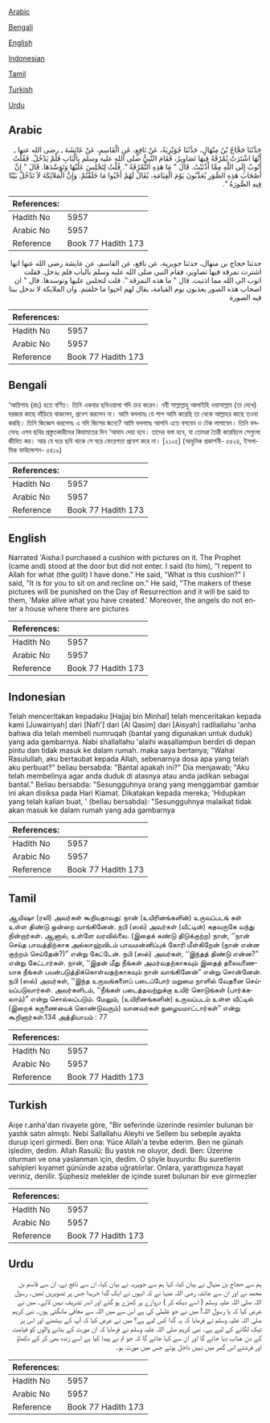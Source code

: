 [Arabic](#arabic)

[Bengali](#bengali)

[English](#english)

[Indonesian](#indonesian)

[Tamil](#tamil)

[Turkish](#turkish)

[Urdu](#urdu)

## Arabic


<div dir="rtl" lang="ar" style={{fontSize:'larger',backgroundColor:'#f8f9fa',padding:20}}>
حَدَّثَنَا حَجَّاجُ بْنُ مِنْهَالٍ، حَدَّثَنَا جُوَيْرِيَةُ، عَنْ نَافِعٍ، عَنِ الْقَاسِمِ، عَنْ عَائِشَةَ ـ رضى الله عنها ـ أَنَّهَا اشْتَرَتْ نُمْرُقَةً فِيهَا تَصَاوِيرُ، فَقَامَ النَّبِيُّ صلى الله عليه وسلم بِالْبَابِ فَلَمْ يَدْخُلْ‏.‏ فَقُلْتُ أَتُوبُ إِلَى اللَّهِ مِمَّا أَذْنَبْتُ‏.‏ قَالَ ‏"‏ مَا هَذِهِ النُّمْرُقَةُ ‏"‏‏.‏ قُلْتُ لِتَجْلِسَ عَلَيْهَا وَتَوَسَّدَهَا‏.‏ قَالَ ‏"‏ إِنَّ أَصْحَابَ هَذِهِ الصُّوَرِ يُعَذَّبُونَ يَوْمَ الْقِيَامَةِ، يُقَالُ لَهُمْ أَحْيُوا مَا خَلَقْتُمْ‏.‏ وَإِنَّ الْمَلاَئِكَةَ لاَ تَدْخُلُ بَيْتًا فِيهِ الصُّورَةُ ‏"‏‏.‏
</div>
<div style={{backgroundColor:'#f8f9fa',padding:20, marginBottom: 10}}><table> <thead> <tr> <th>References:</th> <th></th> </tr> </thead> <tbody><tr><td>Hadith No</td><td>5957</td></tr><tr><td>Arabic No</td><td>5957</td></tr><tr><td>Reference</td><td>Book 77 Hadith 173</td></tr></tbody></table></div>


<div dir="rtl" lang="ar" style={{fontSize:'larger',backgroundColor:'#f8f9fa',padding:20}}>
حدثنا حجاج بن منهال، حدثنا جويرية، عن نافع، عن القاسم، عن عايشة رضى الله عنها انها اشترت نمرقة فيها تصاوير، فقام النبي صلى الله عليه وسلم بالباب فلم يدخل. فقلت اتوب الى الله مما اذنبت. قال " ما هذه النمرقة ". قلت لتجلس عليها وتوسدها. قال " ان اصحاب هذه الصور يعذبون يوم القيامة، يقال لهم احيوا ما خلقتم. وان الملايكة لا تدخل بيتا فيه الصورة
</div>
<div style={{backgroundColor:'#f8f9fa',padding:20, marginBottom: 10}}><table> <thead> <tr> <th>References:</th> <th></th> </tr> </thead> <tbody><tr><td>Hadith No</td><td>5957</td></tr><tr><td>Arabic No</td><td>5957</td></tr><tr><td>Reference</td><td>Book 77 Hadith 173</td></tr></tbody></table></div>

## Bengali


<div dir="ltr" lang="bn" style={{fontSize:'larger',backgroundColor:'#f8f9fa',padding:20}}>
‘আয়িশাহ (রাঃ) হতে বর্ণিত। তিনি একবার ছবিওয়ালা গদি ক্রয় করেন। নবী সাল্লাল্লাহু আলাইহি ওয়াসাল্লাম (তা দেখে) দরজার কাছে দাঁড়িয়ে থাকলেন, প্রবেশ করলেন না। আমি বললামঃ যে পাপ আমি করেছি তা থেকে আল্লাহর কাছে তওবা করছি। তিনি জিজ্ঞেস করলেনঃ এ গদি কিসের জন্যে? আমি বললামঃ আপনি এতে বসবেন ও টেক লাগাবেন। তিনি বললেনঃ এসব ছবির প্রস্তুতকারীদের কিয়ামতের দিন ‘আযাব দেয়া হবে। তাদের বলা হবে, যা তোমরা তৈরী করেছিলে সেগুলো জীবিত কর। আর যে ঘরে ছবি থাকে সে ঘরে ফেরেশতা প্রবেশ করে না। [২১০৫] (আধুনিক প্রকাশনী- ৫৫২৪, ইসলামিক ফাউন্ডেশন- ৫৪১৯)
</div>
<div style={{backgroundColor:'#f8f9fa',padding:20, marginBottom: 10}}><table> <thead> <tr> <th>References:</th> <th></th> </tr> </thead> <tbody><tr><td>Hadith No</td><td>5957</td></tr><tr><td>Arabic No</td><td>5957</td></tr><tr><td>Reference</td><td>Book 77 Hadith 173</td></tr></tbody></table></div>

## English


<div dir="ltr" lang="en" style={{fontSize:'larger',backgroundColor:'#f8f9fa',padding:20}}>
Narrated 'Aisha:I purchased a cushion with pictures on it. The Prophet (came and) stood at the door but did not enter. I said (to him), "I repent to Allah for what (the guilt) I have done." He said, "What is this cushion?" I said, "It is for you to sit on and recline on." He said, "The makers of these pictures will be punished on the Day of Resurrection and it will be said to them, 'Make alive what you have created.' Moreover, the angels do not enter a house where there are pictures
</div>
<div style={{backgroundColor:'#f8f9fa',padding:20, marginBottom: 10}}><table> <thead> <tr> <th>References:</th> <th></th> </tr> </thead> <tbody><tr><td>Hadith No</td><td>5957</td></tr><tr><td>Arabic No</td><td>5957</td></tr><tr><td>Reference</td><td>Book 77 Hadith 173</td></tr></tbody></table></div>

## Indonesian


<div dir="ltr" lang="id" style={{fontSize:'larger',backgroundColor:'#f8f9fa',padding:20}}>
Telah menceritakan kepadaku [Hajjaj bin Minhal] telah menceritakan kepada kami [Juwairiyah] dari [Nafi'] dari [Al Qasim] dari [Aisyah] radliallahu 'anha bahwa dia telah membeli numruqah (bantal yang digunakan untuk duduk) yang ada gambarnya. Nabi shallallahu 'alaihi wasallampun berdiri di depan pintu dan tidak masuk ke dalam rumah. maka saya bertanya; "Wahai Rasulullah, aku bertaubat kepada Allah, sebenarnya dosa apa yang telah aku perbuat?" beliau bersabda: "Bantal apakah ini?" Dia menjawab; "Aku telah membelinya agar anda duduk di atasnya atau anda jadikan sebagai bantal." Beliau bersabda: "Sesungguhnya orang yang menggambar gambar ini akan disiksa pada Hari Kiamat. Dikatakan kepada mereka; 'Hidupkan yang telah kalian buat, ' (beliau bersabda): "Sesungguhnya malaikat tidak akan masuk ke dalam rumah yang ada gambarnya
</div>
<div style={{backgroundColor:'#f8f9fa',padding:20, marginBottom: 10}}><table> <thead> <tr> <th>References:</th> <th></th> </tr> </thead> <tbody><tr><td>Hadith No</td><td>5957</td></tr><tr><td>Arabic No</td><td>5957</td></tr><tr><td>Reference</td><td>Book 77 Hadith 173</td></tr></tbody></table></div>

## Tamil


<div dir="ltr" lang="ta" style={{fontSize:'larger',backgroundColor:'#f8f9fa',padding:20}}>
ஆயிஷா (ரலி) அவர்கள் கூறியதாவது: நான் (உயிரினங்களின்) உருவப்படங் கள் உள்ள திண்டு ஒன்றை வாங்கினேன். நபி (ஸல்) அவர்கள் (வீட்டின்) கதவருகே வந்து நின்றார்கள். ஆனால், உள்ளே வரவில்லை. (இதைக் கண்டு திடுக்குற்ற) நான், ‘‘நான் செய்த பாவத்திற்காக அல்லாஹ்விடம் பாவமன்னிப்புக் கோரி மீள்கிறேன் (நான் என்ன குற்றம் செய்தேன்?)” என்று கேட்டேன். நபி (ஸல்) அவர்கள், ‘‘இந்தத் திண்டு என்ன?” என்று கேட்டார்கள். நான், ‘‘இதன் மீது நீங்கள் அமர்வதற்காகவும் இதைத் தலையணையாக நீங்கள் பயன்படுத்திக்கொள்வதற்காகவும் நான் வாங்கினேன்” என்று சொன்னேன். நபி (ஸல்) அவர்கள், ‘‘இந்த உருவங்களைப் படைப்போர் மறுமை நாளில் வேதனை செய்யப்படுவார்கள். அவர்களிடம், ‘‘நீங்கள் படைத்தவற்றுக்கு உயிர் கொடுங்கள் (பார்க்கலாம்)” என்று சொல்லப்படும். மேலும், (உயிரினங்களின்) உருவப்படம் உள்ள வீட்டில் (இறைக் கருணையைக் கொண்டுவரும்) வானவர்கள் நுழையமாட்டார்கள்” என்று கூறினார்கள்.134 அத்தியாயம் : 77
</div>
<div style={{backgroundColor:'#f8f9fa',padding:20, marginBottom: 10}}><table> <thead> <tr> <th>References:</th> <th></th> </tr> </thead> <tbody><tr><td>Hadith No</td><td>5957</td></tr><tr><td>Arabic No</td><td>5957</td></tr><tr><td>Reference</td><td>Book 77 Hadith 173</td></tr></tbody></table></div>

## Turkish


<div dir="ltr" lang="tr" style={{fontSize:'larger',backgroundColor:'#f8f9fa',padding:20}}>
Aişe r.anha'dan rivayete göre, "Bir seferinde üzerinde resimler bulunan bir yastık satın almıştı. Nebi Sallallahu Aleyhi ve Sellem bu sebeple ayakta durup içeri girmedi. Ben ona: Yüce Allah'a tevbe ederim. Ben ne günah işledim, dedim. Allah Rasulü: Bu yastık ne oluyor, dedi. Ben: Üzerine oturman ve ona yaslanman için, dedim. O şöyle buyurdu: Bu suretlerin sahipleri kıyamet gününde azaba uğratılırlar. Onlara, yarattıgınıza hayat veriniz, denilir. Şüphesiz melekler de içinde suret bulunan bir eve girmezler
</div>
<div style={{backgroundColor:'#f8f9fa',padding:20, marginBottom: 10}}><table> <thead> <tr> <th>References:</th> <th></th> </tr> </thead> <tbody><tr><td>Hadith No</td><td>5957</td></tr><tr><td>Arabic No</td><td>5957</td></tr><tr><td>Reference</td><td>Book 77 Hadith 173</td></tr></tbody></table></div>

## Urdu


<div dir="rtl" lang="ur" style={{fontSize:'larger',backgroundColor:'#f8f9fa',padding:20}}>
ہم سے حجاج بن منہال نے بیان کیا، کہا ہم سے جویریہ نے بیان کیا، ان سے نافع نے، ان سے قاسم بن محمد نے اور ان سے عائشہ رضی اللہ عنہا نے کہ انہوں نے ایک گدا خریدا جس پر تصویریں تھیں۔ رسول اللہ صلی اللہ علیہ وسلم ( اسے دیکھ کر ) دروازے پر کھڑے ہو گئے اور اندر تشریف نہیں لائے۔ میں نے عرض کیا کہ یا رسول اللہ! میں نے جو غلطی کی ہے اس سے میں اللہ سے معافی مانگتی ہوں۔ نبی کریم صلی اللہ علیہ وسلم نے فرمایا کہ یہ گدا کس لیے ہے؟ میں نے عرض کیا کہ آپ کے بیٹھنے اور اس پر ٹیک لگانے کے لیے ہے۔ نبی کریم صلی اللہ علیہ وسلم نے فرمایا کہ ان مورت کے بنانے والوں کو قیامت کے دن عذاب دیا جائے گا اور ان سے کہا جائے گا کہ جو تم نے پیدا کیا ہے اسے زندہ بھی کر کے دکھاؤ اور فرشتے اس گھر میں نہیں داخل ہوتے جس میں مورت ہو۔
</div>
<div style={{backgroundColor:'#f8f9fa',padding:20, marginBottom: 10}}><table> <thead> <tr> <th>References:</th> <th></th> </tr> </thead> <tbody><tr><td>Hadith No</td><td>5957</td></tr><tr><td>Arabic No</td><td>5957</td></tr><tr><td>Reference</td><td>Book 77 Hadith 173</td></tr></tbody></table></div>